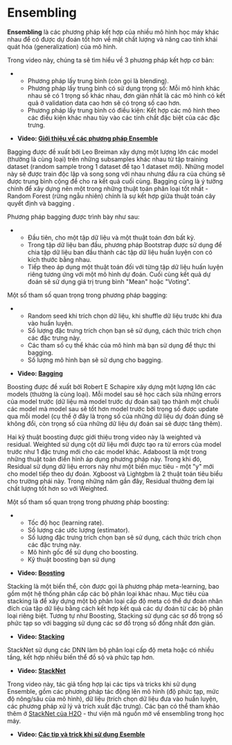 # Ensembling

**Ensembling** là các phương pháp kết hợp của nhiều mô hình học máy khác nhau để có được dự đoán tốt hơn về mặt chất lượng và nâng cao tính khái quát hóa (generalization) của mô hình.

Trong video này, chúng ta sẽ tìm hiểu về 3 phương pháp kết hợp cơ bản:

- - Phương pháp lấy trung bình (còn gọi là blending).
  - Phương pháp lấy trung bình có sử dụng trọng số: Mỗi mô hình khác nhau sẽ có 1 trọng số khác nhau, đơn giản nhất là các mô hình có kết quả ở validation data cao hơn sẽ có trọng số cao hơn.
  - Phương pháp lấy trung bình có điều kiện: Kết hợp các mô hình theo các điều kiện khác nhau tùy vào các tính chất đặc biệt của các đặc trưng.

- **Video: [Giới thiệu về các phương pháp Ensemble](https://drive.google.com/file/d/13XmXO-bXZu4aNRUC737oTgQWnt1QARrd/view)**

Bagging được đề xuất bởi Leo Breiman xây dựng một lượng lớn các model (thường là cùng loại) trên những subsamples khác nhau từ tập training dataset (random sample trong 1 dataset để tạo 1 dataset mới). Những model này sẽ được train độc lập và song song với nhau nhưng đầu ra của chúng sẽ được trung bình cộng để cho ra kết quả cuối cùng. Bagging cũng là ý tưởng chính để xây dựng nên một trong những thuật toán phân loại tốt nhất - Random Forest (rừng ngẫu nhiên) chính là sự kết hợp giữa thuật toán cây quyết định và bagging .

Phương pháp bagging được trình bày như sau:

- - Đầu tiên, cho một tập dữ liệu và một thuật toán đơn bất kỳ.
  - Trong tập dữ liệu ban đầu, phương pháp Bootstrap được sử dụng để chia tập dữ liệu ban đầu thành các tập dữ liệu huấn luyện con có kích thước bằng nhau.
  - Tiếp theo áp dụng một thuật toán đối với từng tập dữ liệu huấn luyện riêng tương ứng với một mô hình dự đoán. Cuối cùng kết quả dự đoán sẽ sử dụng giá trị trung bình "Mean" hoặc "Voting".

Một số tham số quan trọng trong phương pháp bagging:

- - Random seed khi trích chọn dữ liệu, khi shuffle dữ liệu trước khi đưa vào huấn luyện.
  - Số lượng đặc trưng trích chọn bạn sẽ sử dụng, cách thức trích chọn các đặc trưng này.
  - Các tham số cụ thể khác của mô hình mà bạn sử dụng để thực thi bagging.
  - Số lượng mô hình bạn sẽ sử dụng cho bagging.

- **Video: [Bagging](https://drive.google.com/file/d/13as-FB2yYUxMW6aFti62o1G4FWvosWRq/view)**

Boosting được đề xuất bởi Robert E Schapire xây dựng một lượng lớn các models (thường là cùng loại). Mỗi model sau sẽ học cách sửa những errors của model trước (dữ liệu mà model trước dự đoán sai) tạo thành một chuỗi các model mà model sau sẽ tốt hơn model trước bởi trọng số được update qua mỗi model (cụ thể ở đây là trọng số của những dữ liệu dự đoán đúng sẽ không đổi, còn trọng số của những dữ liệu dự đoán sai sẽ được tăng thêm). 

Hai kỹ thuật boosting được giới thiệu trong video này là weighted và residual. Weighted sử dụng cột dữ liệu mới được tạo ra từ errors của model trước như 1 đặc trưng mới cho các model khác. Adaboost là một trong những thuật toán điển hình áp dụng phương pháp này. Trong khi đó, Residual sử dụng dữ liệu errors này như một biến mục tiêu - một "y" mới cho model tiếp theo dự đoán. Xgboost và Lightgbm là 2 thuật toán tiêu biểu cho trường phái này. Trong những năm gần đây, Residual thường đem lại chất lượng tốt hơn so với Weighted.

Một số tham số quan trọng trong phương pháp boosting:

- - Tốc độ học (learning rate).
  - Số lượng các ước lượng (estimator).
  - Số lượng đặc trưng trích chọn bạn sẽ sử dụng, cách thức trích chọn các đặc trưng này.
  - Mô hình gốc để sử dụng cho boosting.
  - Kỹ thuật boosting bạn sử dụng

- **Video: [Boosting](https://drive.google.com/file/d/13fxjEoc5Dg97SdMy0udFCtcmqp-gvkR9/view)**

Stacking là một biến thể, còn được gọi là phương pháp meta-learning, bao gồm một hệ thống phân cấp các bộ phân loại khác nhau. Mục tiêu của stacking là để xây dựng một bộ phân loại cấp độ meta có thể dự đoán nhãn đích của tập dữ liệu bằng cách kết hợp kết quả các dự đoán từ các bộ phân loại riêng biệt. Tương tự như Boosting, Stacking sử dụng các sơ đồ trọng số phức tạp so với bagging sử dụng các sơ đồ trọng số đồng nhất đơn giản.

- **Video: [Stacking](https://drive.google.com/file/d/13fzHHMeKCqLelEMe1cDJFj0OoI9jXKIv/view)**

StackNet sử dụng các DNN làm bộ phân loại cấp độ meta hoặc có nhiều tầng, kết hợp nhiều biến thể đồ sộ và phức tạp hơn.

- **Video: [StackNet](https://drive.google.com/file/d/13scWphpVY2EAqU3Tj1gnrrJuEmHQhDui/view)**

Trong video này, tác giả tổng hợp lại các tips và tricks khi sử dụng Ensemble, gồm các phương pháp tác động lên mô hình (độ phức tạp, mức độ nông/sâu của mô hình), dữ liệu (trích chọn dữ liệu đưa vào huấn luyện, các phương pháp xử lý và trích xuất đặc trưng). 
Các bạn có thể tham khảo thêm ở [StackNet của H2O](https://github.com/h2oai/pystacknet) - thư viện mã nguồn mở về ensembling trong học máy.

- **Video: [Các tip và trick khi sử dụng Esemble](https://drive.google.com/file/d/141gy3c16t8Lu5bNj0D1-oUglV7JDZ3s9/view)**
